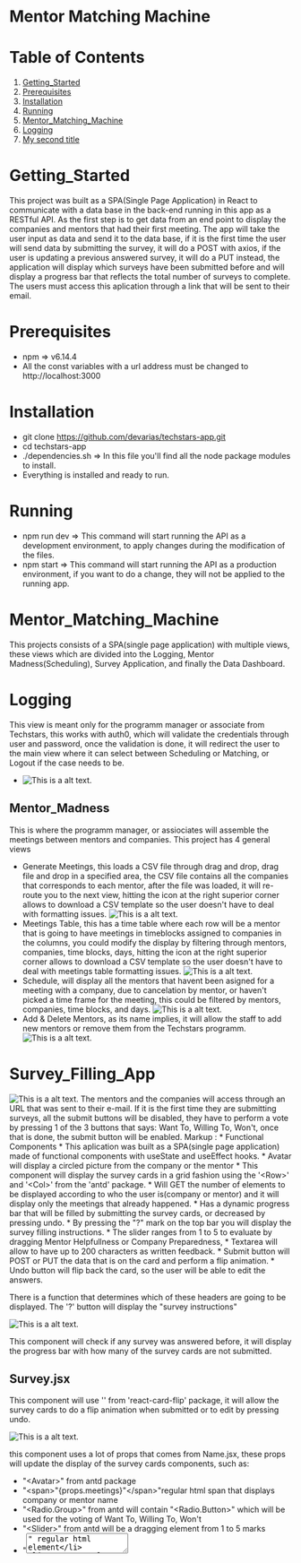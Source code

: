 # Mentor Matching Machine
# Table of Contents
1. [Getting_Started](#Getting_Started)
2. [Prerequisites](#Prerequisites)
3. [Installation](#Installation)
4. [Running](#Running)
5. [Mentor_Matching_Machine](#Mentor_Matching_Machine)
6. [Logging](#Logging)
7. [My second title](#my-second-title)
# Getting_Started
This project was built  as a SPA(Single Page Application) in React to communicate with a data base in the back-end running in this app as a RESTful API. As the first step is to get data from an end point to display the companies and mentors that had their first meeting. The app will take the user input as data and send it to the data base, if it is the first time the user will send data by submitting the survey, it will do a POST with axios, if the user is updating a previous answered survey, it will do a PUT instead, the application will display which surveys have been submitted before and will display a progress bar that reflects the total number of surveys to complete.
The users must access this aplication through a link that will be sent to their email.
# Prerequisites
* npm => v6.14.4
* All the const variables with a url address must be changed to http://localhost:3000
# Installation
* git clone https://github.com/devarias/techstars-app.git
* cd techstars-app
* ./dependencies.sh => In this file you'll find all the node package modules to install.
* Everything is installed and ready to run.
# Running
* npm run dev => This command will start running the API as a development environment, to apply changes during the modification of the files.
* npm start => This command will start running the API as a production environment, if you want to do a change, they will not be applied to the running app.
# Mentor_Matching_Machine
This projects consists of a SPA(single page application) with multiple views, these views which are divided into the Logging, Mentor Madness(Scheduling), Survey Application, and finally the Data Dashboard.
# Logging
This view is meant only for the programm manager or associate from Techstars, this works with auth0, which will validate the credentials through user and password, once the validation is done, it will redirect the user to the main view where it can select between Scheduling or Matching, or Logout if the case needs to be.
* ![This is a alt text.](./src/img/Survey.jpg "This is a sample image.")
## Mentor_Madness
This is where the programm manager, or assiociates will assemble the meetings between mentors and companies.
This project has 4 general views
* Generate Meetings, this loads a CSV file through drag and drop, drag file and drop in a specified area, the CSV file contains all the companies that corresponds to each mentor, after the file was loaded, it will re-route you to the next view, hitting the icon at the right superior corner allows to download a CSV template so the user doesn't have to deal with formatting issues.
![This is a alt text.](./src/img/Survey.jpg "This is a sample image.")
* Meetings Table, this has a time table where each row will be a mentor that is going to have meetings in timeblocks assigned to companies in the columns, you could modify the display by filtering through mentors, companies, time blocks, days, hitting the icon at the right superior corner allows to download a CSV template so the user doesn't have to deal with meetings table formatting issues.
![This is a alt text.](./src/img/Survey.jpg "This is a sample image.")
* Schedule, will display all the mentors that havent been asigned for a meeting with a company, due to cancelation by mentor, or haven't picked a time frame for the meeting, this could be filtered by mentors, companies, time blocks, and days.
![This is a alt text.](./src/img/Survey.jpg "This is a sample image.")
* Add & Delete Mentors, as its name implies, it will allow the staff to add new mentors or remove them from the Techstars programm.
![This is a alt text.](./src/img/Survey.jpg "This is a sample image.")
# Survey_Filling_App
![This is a alt text.](./src/img/Survey.jpg "This is a sample image.")
The mentors and the companies will access through an URL that was sent to their e-mail.
If it is the first time they are submitting surveys, all the submit buttons will be disabled, they have to perform a vote by pressing 1 of the 3 buttons that says: Want To, Willing To, Won't, once that is done, the submit button will be enabled.
 Markup : * Functional Components
              * This aplication was built as a SPA(single page application) made of functional components with useState and useEffect hooks.
              * Avatar will display a circled picture from the company or the mentor
              * This component will display the survey cards in a grid fashion using the '\<Row>\' and '\<Col>\' from the 'antd' package.
              * Will GET the number of elements to be displayed according to who the user is(company or mentor) and it will display only the meetings that already happened.
              * Has a dynamic progress bar that will be filled by submitting the survey cards, or decreased by pressing undo.
              * By pressing the "?" mark on the top bar you will display the survey filling instructions.
              * The slider ranges from 1 to 5 to evaluate by dragging Mentor Helpfullness or Company Preparedness,
              * Textarea will allow to have up to 200 characters as written feedback.
              * Submit button will POST or PUT the data that is on the card and perform a flip animation.
              * Undo button will flip back the card, so the user will be able to edit the answers.



There is a function that determines which of these headers are going to be displayed.
The '?' button will display the "survey instructions"

![This is a alt text.](./src/img/Survey_Tutorial.JPG "This is a sample image.")

This component will check if any survey was answered before, it will display the progress bar with how many of the survey cards are not submitted.

## Survey.jsx

This component will use '<ReactCardFlip>' from 'react-card-flip' package, it will allow the survey cards to do a flip animation when submitted or to edit by pressing undo.

![This is a alt text.](./src/img/SurveySubmitted.jpg "This is a sample image.")

this component uses a lot of props that comes from Name.jsx, these props will update the display of the survey cards components, such as:
* "\<Avatar>\" from antd package
* "\<span>\"{props.meetings}"\</span>\"regular html span that displays company or mentor name
* "<Radio.Group>" from antd will contain "<Radio.Button>" which will be used for the voting of Want To, Willing To, Won't
* "\<Slider>\" from antd will be a dragging element from 1 to 5 marks
* "<textarea>" regular html element
* "\<Button>\" from antd will take care of the data submit and the undo
When you hit submit button, the card will flip showing the back of the survey card.

## Data.jsx
This uses axios package to get data from the endpoints.

## TutorialComp.jsx
This uses Modal from 'antd' and is displayed if the client represents a company

## TutorialMent.jsx
This uses Modal from 'antd' and is displayed if the client represents a mentor

# Data Dashboard
## Description
The data dashboard will consist of 3 general views which are:
* Tracking: Consists of tables that display the status or the the progress reagrding the survey filling by mentors and companies, this view allows to select either mentor or company that is missing to fill out a survey, so the reminder will be sent to their email, it also allows to display the missing surveys or the submitted ones.
* Performance: Consists of tables that display the performance by mentor or company, so the staff will be able to take action regarding the least wanted company or mentor, and the contrary case as well, it will display a graphic chart for every company or mentor.
* Results: Consists of tables that display the matching results from mentors and companies.
